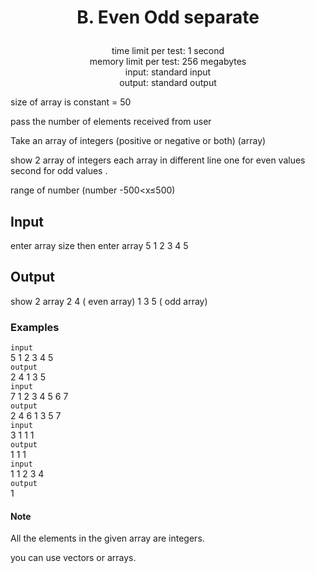 # <p align="center"> B. Even Odd separate </p>

<p align="center">
  time limit per test: 1 second <br>
  memory limit per test: 256 megabytes <br>
input: standard input<br>
output: standard output
</p>

size of array is constant = 50

pass the number of elements received from user

Take an array of integers (positive or negative or both) (array)

show 2 array of integers each array in different line one for even values second for odd values .

range of number (number -500<x≤500)

## Input
enter array size then enter array 5 1 2 3 4 5

## Output
show 2 array 2 4 ( even array) 1 3 5 ( odd array)

### Examples<br>
 ```input```<br>
5 1 2 3 4 5 <br>
 ```output```<br>
2 4 
1 3 5<br>
 ```input```<br>
7 1 2 3 4 5 6 7 <br>
 ```output```<br>
2 4 6 
1 3 5 7<br>
 ```input```<br>
3 1 1 1 <br>
 ```output```<br>
1 1 1<br>
 ```input```<br>
1 1 2 3 4<br>
 ```output```<br>
1<br>
#### Note
All the elements in the given array are integers.

you can use vectors or arrays.
